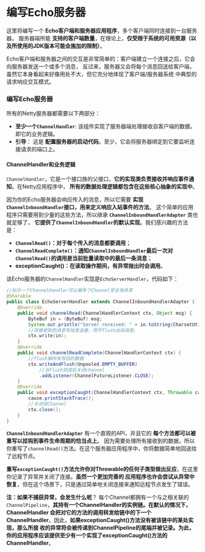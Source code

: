 编写Echo服务器
==========================================================
这里将编写一个 **Echo客户端和服务器应用程序**，多个客户端同时连接到一台服务器。
服务器端所能 **支持的客户端数量**，在理论上，**仅受限于系统的可用资源（以及所使用的JDK版本可能会施加的限制）**。

Echo客户端和服务器之间的交互是非常简单的：客户端建立一个连接之后，它会向服务器发送一个或多个消息，
反过来，服务器又会将每个消息回送给客户端，虽然它本身看起来好像用处不大，但它充分地体现了客户端/服务器系统
中典型的请求响应交互模式。

### 编写Echo服务器
所有的Netty服务器都需要以下两部分：
+ **至少一个`ChannelHandler`**: 该组件实现了服务器端处理接收自客户端的数据，即它的业务逻辑。
+ **引导**： 这是 **配置服务器的启动代码**。至少，它会将服务器绑定到它要监听连接请求的端口上。

#### ChannelHandler和业务逻辑
`ChannelHandler`，它是一个接口族的父接口，**它的实现类负责接收并响应事件通知**。在Netty应用程序中，
**所有的数据处理逻辑都包含在这些核心抽象的实现中**。

因为你的Echo服务器会响应传入的消息，所以它需要 **实现`ChannelInboundHandler`接口，用来定义响应入站事件的方法**。
这个简单的应用程序只需要用到少量的这些方法，所以继承 **`ChannelInboundHandlerAdapter`** 类也就足够了，
**它提供了`ChannelInboundHandler`的默认实现**。我们感兴趣的方法是：
+ **`ChannelRead()`：对于每个传入的消息都要调用**；
+ **`ChannelReadComplete()`：通知`ChannelInboundHandler`最后一次对`ChannelRead()`的调用是当前批量读取中的最后一条消息**；
+ **exceptionCaught()：在读取操作期间，有异常抛出时会调用**。

该Echo服务器的`ChannelHandler`实现是`EchoServerHandler`，代码如下：
```java
//标示一个ChannelHandler可以被多个Channel安全地共享
@Sharable
public class EchoServerHandler extends ChannelInboundHandlerAdapter {
    @Override
    public void channelRead(ChannelHandlerContext ctx, Object msg) {
        ByteBuf in = (ByteBuf) msg;
        System.out.println("Server received: " + in.toString(CharsetUtil.UTF_8));
        //将接收到的消息写给发送者，而不flush出站消息。
        ctx.write(in);
    }
    @Override
    public void channelReadComplete(ChannelHandlerContext ctx) {
        //flush掉所有写回的数据
        ctx.writeAndFlush(Unpooled.EMPTY_BUFFER)
            //当flush完成后关闭channel
            .addListener(ChannelFutureListener.CLOSE);
    }
    @Override
    public void exceptionCaught(ChannelHandlerContext ctx, Throwable cause) {
        cause.printStackTrace();
        //关闭该Channel
        ctx.close();
    }
}
```
**`ChannelInboundHandlerAdapter`** 有一个直观的API，并且它的 **每个方法都可以被重写以挂钩到事件生命周期的恰当点上**。
因为需要处理所有接收到的数据，所以你重写了`channelRead()`方法。在这个服务器应用程序中，你将数据简单地回送给了远程节点。

**重写`exceptionCaught()`方法允许你对Throwable的任何子类型做出反应**，在这里你记录了异常并关闭了连接。**虽然一个更加完善的
应用程序也许会尝试从异常中恢复**，但在这个场景下，只是通过简单地关闭连接来通知远程节点发生了错误。

**注：如果不捕获异常，会发生什么呢**？
每个Channel都拥有一个与之相关联的`ChannelPipeline`，**其持有一个ChannelHandler的实例链。在默认的情况下，ChannelHandler
会把对它的方法的调用转发给链中的下一个ChannelHandler**。因此，**如果exceptionCaught()方法没有被该链中的某处实现，那么所接
收的异常将会被传递到ChannelPipeline的尾端并被记录。为此，你的应用程序应该提供至少有一个实现了exceptionCaught()方法的
ChannelHandler**。














